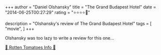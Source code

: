 +++
author = "Daniel Olshansky"
title = "The Grand Budapest Hotel"
date = "2014-06-25T00:27:29"
rating = "⭐⭐⭐⭐🌟"

description = "Olshansky's review of The Grand Budapest Hotel"
tags = [
    "movie",
]
+++


Olshansky was too lazy to write a review for this one...

[🍅 Rotten Tomatoes Info 🍅](https://www.rottentomatoes.com//m/the_grand_budapest_hotel)